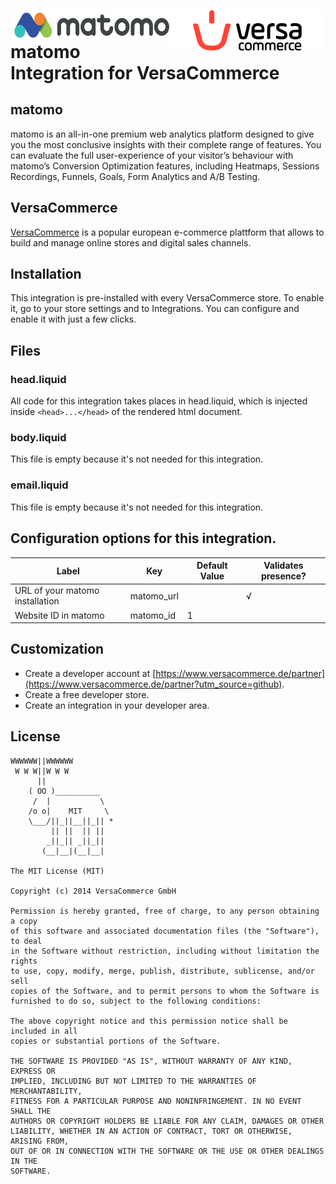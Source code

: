 [<img src="versacommerce.png" width="250px" height="65px" align="right" alt="VersaCommerce.de">](https://www.versacommerce.de/?utm_source=github)
[<img src="matomo.png" width="250px" height="50px" align="right" alt="matomo.org">](https://www.matomo.org/?utm_source=www.versacommerce.de)

# matomo Integration for VersaCommerce

## matomo
matomo is an all-in-one premium web analytics platform designed to give you the most conclusive insights with their complete range of features.
You can evaluate the full user-experience of your visitor’s behaviour with matomo’s Conversion Optimization features, including Heatmaps, Sessions Recordings, Funnels, Goals, Form Analytics and A/B Testing.

## VersaCommerce

[VersaCommerce](https://www.versacommerce.de/?utm_source=github) is a popular european e-commerce plattform that allows to build and manage online stores and digital sales channels.

## Installation
This integration is pre-installed with every VersaCommerce store. To enable it, go to your store settings and to Integrations. You can configure and enable it with just a few clicks.

## Files

### head.liquid
All code for this integration takes places in head.liquid, which is injected inside ```<head>...</head>``` of the rendered html document.

### body.liquid
This file is empty because it's not needed for this integration.

### email.liquid
This file is empty because it's not needed for this integration.

## Configuration options for this integration.
| Label                           | Key        | Default Value | Validates presence? |
| ------------------------------- | ---------- | ------------- | ------------------- |
| URL of your matomo installation | matomo_url |               |          √          |
| Website ID in matomo            | matomo_id  |       1       |                     |


##  Customization
* Create a developer account at [https://www.versacommerce.de/partner](https://www.versacommerce.de/partner?utm_source=github).
* Create a free developer store.
* Create an integration in your developer area.

## License

```
WWWWWW||WWWWWW
 W W W||W W W
      ||
    ( OO )__________
     /  |           \
    /o o|    MIT     \
    \___/||_||__||_|| *
         || ||  || ||
        _||_|| _||_||
       (__|__|(__|__|

The MIT License (MIT)

Copyright (c) 2014 VersaCommerce GmbH

Permission is hereby granted, free of charge, to any person obtaining a copy
of this software and associated documentation files (the "Software"), to deal
in the Software without restriction, including without limitation the rights
to use, copy, modify, merge, publish, distribute, sublicense, and/or sell
copies of the Software, and to permit persons to whom the Software is
furnished to do so, subject to the following conditions:

The above copyright notice and this permission notice shall be included in all
copies or substantial portions of the Software.

THE SOFTWARE IS PROVIDED "AS IS", WITHOUT WARRANTY OF ANY KIND, EXPRESS OR
IMPLIED, INCLUDING BUT NOT LIMITED TO THE WARRANTIES OF MERCHANTABILITY,
FITNESS FOR A PARTICULAR PURPOSE AND NONINFRINGEMENT. IN NO EVENT SHALL THE
AUTHORS OR COPYRIGHT HOLDERS BE LIABLE FOR ANY CLAIM, DAMAGES OR OTHER
LIABILITY, WHETHER IN AN ACTION OF CONTRACT, TORT OR OTHERWISE, ARISING FROM,
OUT OF OR IN CONNECTION WITH THE SOFTWARE OR THE USE OR OTHER DEALINGS IN THE
SOFTWARE.
```
